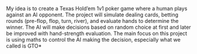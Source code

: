 My idea is to create a Texas Hold’em 1v1 poker game where a human plays against an AI opponent. 
The project will simulate dealing cards, betting rounds (pre-flop, flop, turn, river), and evaluate hands to determine the winner. 
The AI will make decisions based on random choice at first and later be improved with hand-strength evaluation.
The main focus on this project is using maths to control the AI making the decision, especially what we called is GTO*